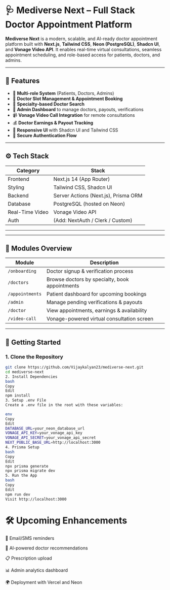 # 🩺 Mediverse Next – Full Stack Doctor Appointment Platform

**Mediverse Next** is a modern, scalable, and AI-ready doctor appointment platform built with **Next.js**, **Tailwind CSS**, **Neon (PostgreSQL)**, **Shadcn UI**, and **Vonage Video API**. It enables real-time virtual consultations, seamless appointment scheduling, and role-based access for patients, doctors, and admins.



---

## 🚀 Features

- 👤 **Multi-role System** (Patients, Doctors, Admins)
- 📅 **Doctor Slot Management & Appointment Booking**
- 🩻 **Specialty-based Doctor Search**
- 💼 **Admin Dashboard** to manage doctors, payouts, verifications
- 📹 **Vonage Video Call Integration** for remote consultations
- 💰 **Doctor Earnings & Payout Tracking**
- 🌈 **Responsive UI** with Shadcn UI and Tailwind CSS
- 🔐 **Secure Authentication Flow**

---

## ⚙️ Tech Stack

| Category        | Stack                               |
|----------------|--------------------------------------|
| Frontend        | Next.js 14 (App Router)              |
| Styling         | Tailwind CSS, Shadcn UI              |
| Backend         | Server Actions (Next.js), Prisma ORM |
| Database        | PostgreSQL (hosted on Neon)          |
| Real-Time Video | Vonage Video API                     |
| Auth            | (Add: NextAuth / Clerk / Custom)     |

---

---

## 🧩 Modules Overview

| Module          | Description                                  |
|----------------|----------------------------------------------|
| `/onboarding`   | Doctor signup & verification process         |
| `/doctors`      | Browse doctors by specialty, book appointments |
| `/appointments` | Patient dashboard for upcoming bookings      |
| `/admin`        | Manage pending verifications & payouts       |
| `/doctor`       | View appointments, earnings & availability   |
| `/video-call`   | Vonage-powered virtual consultation screen   |

---

## 🔧 Getting Started

### 1. Clone the Repository

```bash
git clone https://github.com/Vijaykalyan23/mediverse-next.git
cd mediverse-next
2. Install Dependencies
bash
Copy
Edit
npm install
3. Setup .env File
Create a .env file in the root with these variables:

env
Copy
Edit
DATABASE_URL=your_neon_database_url
VONAGE_API_KEY=your_vonage_api_key
VONAGE_API_SECRET=your_vonage_api_secret
NEXT_PUBLIC_BASE_URL=http://localhost:3000
4. Prisma Setup
bash
Copy
Edit
npx prisma generate
npx prisma migrate dev
5. Run the App
bash
Copy
Edit
npm run dev
Visit http://localhost:3000

```
# 🛠 Upcoming Enhancements
📧 Email/SMS reminders

🧠 AI-powered doctor recommendations

📋 Prescription upload

📊 Admin analytics dashboard

🌍 Deployment with Vercel and Neon


